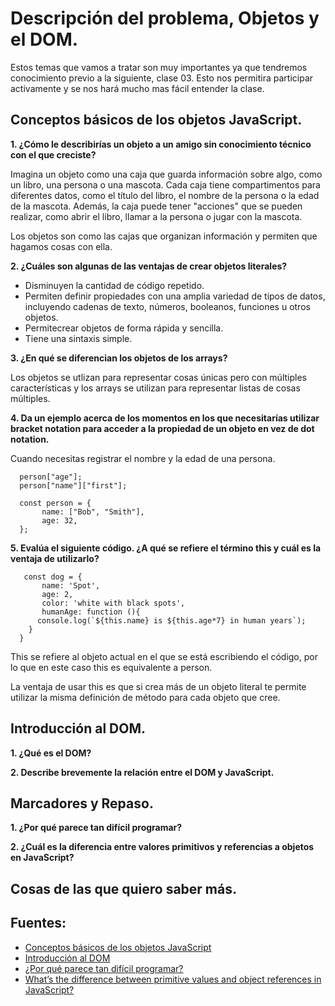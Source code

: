 # Descripción del problema, Objetos y el DOM.

Estos temas que vamos a tratar son muy importantes ya que tendremos conocimiento previo a la siguiente, clase 03. Esto nos permitira participar activamente y se nos hará mucho mas fácil entender la clase.

## Conceptos básicos de los objetos JavaScript.

**1. ¿Cómo le describirías un objeto a un amigo sin conocimiento técnico con el que creciste?**


Imagina un objeto como una caja que guarda información sobre algo, como un libro, una persona o una mascota. Cada caja tiene compartimentos para diferentes datos, como el título del libro, el nombre de la persona o la edad de la mascota. Además, la caja puede tener "acciones" que se pueden realizar, como abrir el libro, llamar a la persona o jugar con la mascota.

Los objetos son como las cajas que organizan información y permiten que hagamos cosas con ella.

**2. ¿Cuáles son algunas de las ventajas de crear objetos literales?**

+ Disminuyen la cantidad de código repetido.
+ Permiten definir propiedades con una amplia variedad de tipos de datos, incluyendo cadenas de texto, números, booleanos, funciones u otros objetos.
+ Permitecrear objetos de forma rápida y sencilla.
+ Tiene una sintaxis simple.

**3. ¿En qué se diferencian los objetos de los arrays?**

 Los objetos se utlizan para representar cosas únicas pero con múltiples características y los arrays se utilizan para representar listas de cosas múltiples.

**4. Da un ejemplo acerca de los momentos en los que necesitarías utilizar bracket notation para acceder a la propiedad de un objeto en vez de dot notation.**

 Cuando necesitas registrar el nombre y la edad de una persona.     
      
      person["age"];
      person["name"]["first"];

      const person = {
           name: ["Bob", "Smith"],
           age: 32,
      };

**5. Evalúa el siguiente código. ¿A qué se refiere el término this y cuál es la ventaja de utilizarlo?**

       const dog = {
           name: 'Spot',
           age: 2,
           color: 'white with black spots',
           humanAge: function (){
          console.log(`${this.name} is ${this.age*7} in human years`);
        }
      }

This se refiere al objeto actual en el que se está escribiendo el código, por lo que en este caso this es equivalente a person. 

La ventaja de usar this es que si crea más de un objeto literal te  permite utilizar la misma definición de método para cada objeto que cree.

## Introducción al DOM.
**1. ¿Qué es el DOM?**

**2. Describe brevemente la relación entre el DOM y JavaScript.**

## Marcadores y Repaso.
**1. ¿Por qué parece tan difícil programar?**

**2. ¿Cuál es la diferencia entre valores primitivos y referencias a objetos en JavaScript?**

## Cosas de las que quiero saber más.



## Fuentes:

+ [Conceptos básicos de los objetos JavaScript](https://developer.mozilla.org/es/docs/Learn/JavaScript/Objects/Basics)
+ [Introducción al DOM](https://developer.mozilla.org/es/docs/Web/API/Document_Object_Model/Introduction)
+ [¿Por qué parece tan difícil programar?](https://www.uv.es/vimupi/programar.html)
+ [What’s the difference between primitive values and object references in JavaScript?](https://betterprogramming.pub/intermediate-javascript-whats-the-difference-between-primitive-values-and-object-references-e863d70677b)
 


